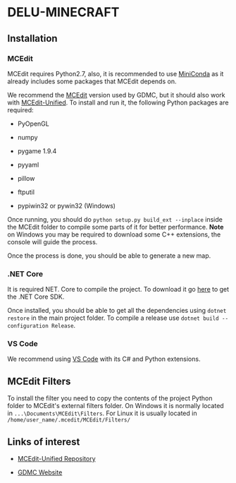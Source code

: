 # DELU-MINECRAFT

## Installation

### MCEdit

MCEdit requires Python2.7, also, it is recommended to use [MiniConda](https://docs.conda.io/en/latest/miniconda.html) as it already includes some packages that MCEdit depends on.

We recommend the [MCEdit](https://github.com/mcgreentn/GDMC/wiki/The-GDMC-Framework) version used by GDMC, but it should also work with [MCEdit-Unified](https://www.mcedit-unified.net/). To install and run it, the following Python packages are required:

* PyOpenGL

* numpy

* pygame 1.9.4

* pyyaml

* pillow

* ftputil

* pypiwin32 or pywin32 (Windows)

Once running, you should do ```python setup.py build_ext --inplace``` inside the MCEdit folder to compile some parts of it for better performance. **Note** on Windows you may be required to download some C++ extensions, the console will guide the process.

Once the process is done, you should be able to generate a new map.

### .NET Core

It is required NET. Core to compile the project. To download it go [here](https://dotnet.microsoft.com/download) to get the .NET Core SDK.

Once installed, you should be able to get all the dependencies using ```dotnet restore``` in the main project folder. To compile a release use ```dotnet build --configuration Release```.

### VS Code

We recommend using [VS Code](https://code.visualstudio.com/download) with its C# and Python extensions.

## MCEdit Filters

To install the filter you need to copy the contents of the project Python folder to MCEdit's external filters folder. On Windows it is normally located in ```...\Documents\MCEdit\Filters```. For Linux it is usually located in ```/home/user_name/.mcedit/MCEdit/Filters/```

## Links of interest
* [MCEdit-Unified Repository](https://github.com/Podshot/MCEdit-Unified)

* [GDMC Website](http://gendesignmc.engineering.nyu.edu)
